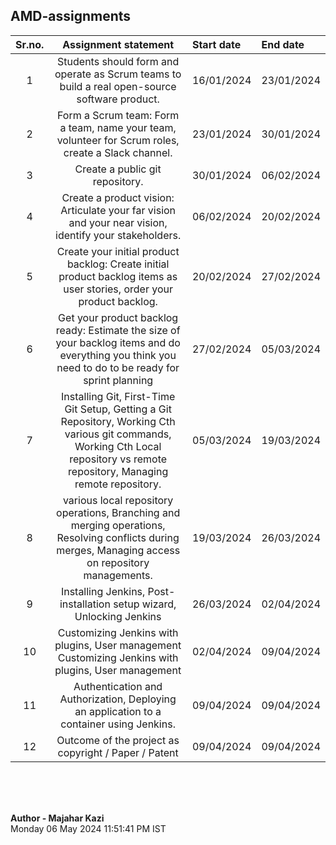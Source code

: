 ## AMD-assignments



|Sr.no.|Assignment statement|Start date|End date|
|:---:|:---:|:---|:---|
|1|Students should form and operate as Scrum teams to build a real open-source software product.|16/01/2024|23/01/2024|
|2|Form a Scrum team: Form a team, name your team, volunteer for Scrum roles, create a Slack channel.|23/01/2024|30/01/2024|
|3|Create a public git repository.|30/01/2024|06/02/2024|
|4|Create a product vision: Articulate your far vision and your near vision, identify your stakeholders.|06/02/2024|20/02/2024|
|5| Create your initial product backlog: Create initial product backlog items as user stories, order your product backlog.|20/02/2024|27/02/2024|
|6|Get your product backlog ready: Estimate the size of your backlog items and do everything you think you need to do to be ready for sprint planning| 27/02/2024|05/03/2024|
|7|Installing Git, First-Time Git Setup, Getting a Git Repository, Working Cth various git commands, Working Cth Local repository vs remote repository, Managing remote repository.| 05/03/2024|19/03/2024|
|8|various local repository operations, Branching and merging operations, Resolving conflicts during merges, Managing access on repository managements.|19/03/2024 |26/03/2024 |
|9|Installing Jenkins, Post-installation setup wizard, Unlocking Jenkins|26/03/2024|02/04/2024|
|10|Customizing Jenkins with plugins, User management Customizing Jenkins with plugins, User management|02/04/2024|09/04/2024|
|11|Authentication and Authorization, Deploying an application to a container using Jenkins.|09/04/2024|09/04/2024|
|12|Outcome of the project as copyright / Paper / Patent|09/04/2024|09/04/2024|

<br>
<br>
<br>

**Author - Majahar Kazi**<br>
Monday 06 May 2024 11:51:41 PM IST

